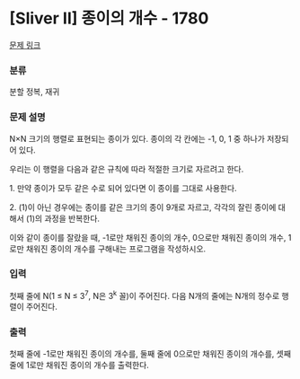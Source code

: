# [Sliver II] 종이의 개수 - 1780

[문제 링크](https://www.acmicpc.net/problem/1780) 

### 분류

분할 정복, 재귀

### 문제 설명

<p>N×N 크기의 행렬로 표현되는 종이가 있다. 종이의 각 칸에는 -1, 0, 1 중 하나가 저장되어 있다.</p>
<p>우리는 이 행렬을 다음과 같은 규칙에 따라 적절한 크기로 자르려고 한다.</p>

<p>1. 만약 종이가 모두 같은 수로 되어 있다면 이 종이를 그대로 사용한다.</p>
<p>2. (1)이 아닌 경우에는 종이를 같은 크기의 종이 9개로 자르고, 각각의 잘린 종이에 대해서 (1)의 과정을 반복한다.</p>

<p>이와 같이 종이를 잘랐을 때, -1로만 채워진 종이의 개수, 0으로만 채워진 종이의 개수, 1로만 채워진 종이의 개수를 구해내는 프로그램을 작성하시오.</p>


### 입력 

<p>첫째 줄에 N(1 ≤ N ≤ 3<sup>7</sup>, N은 3<sup>k</sup> 꼴)이 주어진다. 다음 N개의 줄에는 N개의 정수로 행렬이 주어진다.</p>


### 출력 

 <p>첫째 줄에 -1로만 채워진 종이의 개수를, 둘째 줄에 0으로만 채워진 종이의 개수를, 셋째 줄에 1로만 채워진 종이의 개수를 출력한다.</p>
